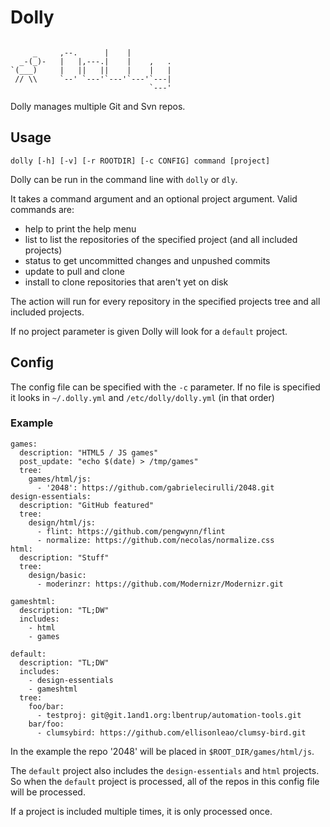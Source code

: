 # Dolly

```

     _     ,--.      |    |
  _-(_)-   |   |,---.|    |    ,   .
`(___)     |   ||   ||    |    |   |
 // \\     `--' `---'`---'`---'`---|
                               `---'
```

Dolly manages multiple Git and Svn repos.

## Usage
```
dolly [-h] [-v] [-r ROOTDIR] [-c CONFIG] command [project]
```

Dolly can be run in the command line with `dolly` or `dly`.

It takes a command argument and an optional project argument.
Valid commands are:

* help to print the help menu
* list to list the repositories of the specified project (and all included projects)
* status to get uncommitted changes and unpushed commits
* update to pull and clone
* install to clone repositories that aren't yet on disk

The action will run for every repository in the specified projects tree and all included projects.

If no project parameter is given Dolly will look for a `default` project.


## Config

The config file can be specified with the `-c` parameter.
If no file is specified it looks in `~/.dolly.yml` and `/etc/dolly/dolly.yml`
(in that order)

### Example
```
games:
  description: "HTML5 / JS games"
  post_update: "echo $(date) > /tmp/games"
  tree:
    games/html/js:
      - '2048': https://github.com/gabrielecirulli/2048.git
design-essentials:
  description: "GitHub featured"
  tree:
    design/html/js:
      - flint: https://github.com/pengwynn/flint
      - normalize: https://github.com/necolas/normalize.css
html:
  description: "Stuff"
  tree:
    design/basic:
      - moderinzr: https://github.com/Modernizr/Modernizr.git

gameshtml:
  description: "TL;DW"
  includes:
    - html
    - games

default:
  description: "TL;DW"
  includes:
    - design-essentials
    - gameshtml
  tree:
    foo/bar:
      - testproj: git@git.1and1.org:lbentrup/automation-tools.git
    bar/foo:
      - clumsybird: https://github.com/ellisonleao/clumsy-bird.git
```

In the example the repo '2048' will be placed in `$ROOT_DIR/games/html/js`.

The `default` project also includes the `design-essentials` and `html` projects. So when the `default` project is processed, all of the repos in this config file will be processed.

If a project is included multiple times, it is only processed once.
